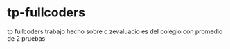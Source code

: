 # tp-fullcoders

tp fullcoders
trabajo hecho sobre c zevaluacio es del colegio con promedio de 2 pruebas
